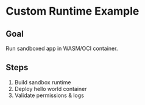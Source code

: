 # Custom Runtime Example

## Goal
Run sandboxed app in WASM/OCI container.

## Steps
1. Build sandbox runtime
2. Deploy hello world container
3. Validate permissions & logs
